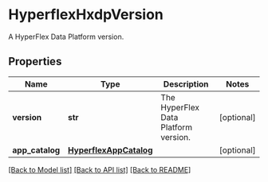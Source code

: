 # HyperflexHxdpVersion

A HyperFlex Data Platform version. 
## Properties
Name | Type | Description | Notes
------------ | ------------- | ------------- | -------------
**version** | **str** | The HyperFlex Data Platform version.    | [optional] 
**app_catalog** | [**HyperflexAppCatalog**](.md) |  | [optional] 

[[Back to Model list]](../README.md#documentation-for-models) [[Back to API list]](../README.md#documentation-for-api-endpoints) [[Back to README]](../README.md)


